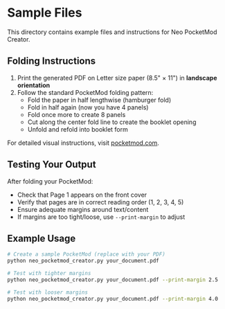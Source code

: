 # Sample Files

This directory contains example files and instructions for Neo PocketMod Creator.

## Folding Instructions

1. Print the generated PDF on Letter size paper (8.5" × 11") in **landscape orientation**
2. Follow the standard PocketMod folding pattern:
   - Fold the paper in half lengthwise (hamburger fold)
   - Fold in half again (now you have 4 panels)
   - Fold once more to create 8 panels
   - Cut along the center fold line to create the booklet opening
   - Unfold and refold into booklet form

For detailed visual instructions, visit [pocketmod.com](https://pocketmod.com/).

## Testing Your Output

After folding your PocketMod:
- Check that Page 1 appears on the front cover
- Verify that pages are in correct reading order (1, 2, 3, 4, 5)
- Ensure adequate margins around text/content
- If margins are too tight/loose, use `--print-margin` to adjust

## Example Usage

```bash
# Create a sample PocketMod (replace with your PDF)
python neo_pocketmod_creator.py your_document.pdf

# Test with tighter margins
python neo_pocketmod_creator.py your_document.pdf --print-margin 2.5

# Test with looser margins  
python neo_pocketmod_creator.py your_document.pdf --print-margin 4.0
```